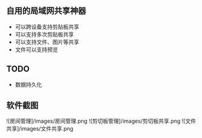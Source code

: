 ## 自用的局域网共享神器
* 可以跨设备支持剪贴板共享
* 可以支持多次剪贴板共享
* 可以支持文件、图片等共享
* 文件可以支持预览


## TODO
* 数据持久化

  
## 软件截图
![房间管理]/images/房间管理.png
![剪切板管理]/images/剪切板共享.png
![文件共享]/images/文件共享.png
